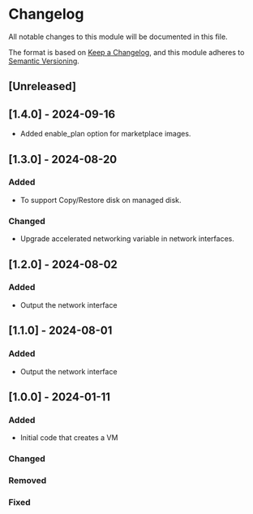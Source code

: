# Changelog
All notable changes to this module will be documented in this file.
 
The format is based on [Keep a Changelog](https://keepachangelog.com/en/1.1.0/),
and this module adheres to [Semantic Versioning](https://semver.org/spec/v2.0.0.html).
 
## [Unreleased]

## [1.4.0] - 2024-09-16
  - Added enable_plan option for marketplace images.

## [1.3.0] - 2024-08-20

### Added
 - To support Copy/Restore disk on managed disk.

### Changed
 - Upgrade accelerated networking variable in network interfaces.

## [1.2.0] - 2024-08-02

### Added
 - Output the network interface

## [1.1.0] - 2024-08-01

### Added
 - Output the network interface

## [1.0.0] - 2024-01-11 

### Added
 - Initial code that creates a VM

### Changed
 
### Removed

### Fixed
